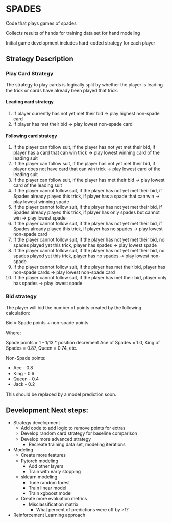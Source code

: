 # SPADES

Code that plays games of spades

Collects results of hands for training data set for hand modeling

Initial game development includes hard-coded strategy for each player


## Strategy Description


### Play Card Strategy

The strategy to play cards is logically split by whether the player is leading the trick or cards have already been played that trick.

#### Leading card strategy

1. If player currently has not yet met their bid -> play highest non-spade card
2. If player has met their bid -> play lowest non-spade card

#### Following card strategy

1. If the player can follow suit, if the player has not yet met their bid, if player has a card that can win trick -> play lowest winning card of the leading suit 
2. If the player can follow suit, if the player has not yet met their bid, if player does not have card that can win trick -> play lowest card of the leading suit 
3. If the player can follow suit, if the player has met their bid -> play lowest card of the leading suit 
4. If the player cannot follow suit, if the player has not yet met their bid, if Spades already played this trick, if player has a spade that can win -> play lowest winning spade 
5. If the player cannot follow suit, if the player has not yet met their bid, if Spades already played this trick, if player has only spades but cannot win -> play lowest spade 
6. If the player cannot follow suit, if the player has not yet met their bid, if Spades already played this trick, if player has no spades -> play lowest non-spade card 
7. If the player cannot follow suit, if the player has not yet met their bid, no spades played yet this trick, player has spades -> play lowest spade 
8. If the player cannot follow suit, if the player has not yet met their bid, no spades played yet this trick, player has no spades -> play lowest non-spade 
9. If the player cannot follow suit, if the player has met their bid, player has non-spade cards -> play lowest non-spade card 
10. If the player cannot follow suit, if the player has met their bid, player only has spades -> play lowest spade


### Bid strategy
The player will bid the number of points created by the following calculation:

Bid = Spade points + non-spade points

Where:

Spade points = 1 - 1/13 * position decrement
Ace of Spades = 1.0, King of Spades = 0.87, Queen = 0.74, etc.

Non-Spade points:
* Ace - 0.8
* King - 0.6
* Queen - 0.4
* Jack - 0.2

This should be replaced by a model prediction soon.


## Development Next steps:

* Strategy development
  * Add code to add logic to remove points for extras
  * Develop random card strategy for baseline comparison
  * Develop more advanced strategy
    * Recreate training data set, modeling iterations
* Modeling
  * Create more features
  * Pytorch modeling
    * Add other layers
    * Train with early stopping
  * sklearn modeling
    * Tune random forest 
    * Train linear model
    * Train xgboost model
  * Create more evaluation metrics
    * Misclassification matrix
      * What percent of predictions were off by >1?
* Reinforcement Learning approach